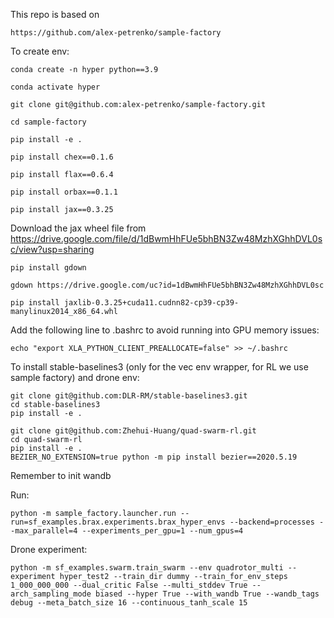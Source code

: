 This repo is based on 
```
https://github.com/alex-petrenko/sample-factory
```

To create env:
```
conda create -n hyper python==3.9

conda activate hyper

git clone git@github.com:alex-petrenko/sample-factory.git

cd sample-factory

pip install -e .

pip install chex==0.1.6

pip install flax==0.6.4

pip install orbax==0.1.1

pip install jax==0.3.25
```

Download the jax wheel file from https://drive.google.com/file/d/1dBwmHhFUe5bhBN3Zw48MzhXGhhDVL0sc/view?usp=sharing

```
pip install gdown

gdown https://drive.google.com/uc?id=1dBwmHhFUe5bhBN3Zw48MzhXGhhDVL0sc

pip install jaxlib-0.3.25+cuda11.cudnn82-cp39-cp39-manylinux2014_x86_64.whl 
```

Add the following line to .bashrc to avoid running into GPU memory issues:
```
echo "export XLA_PYTHON_CLIENT_PREALLOCATE=false" >> ~/.bashrc
```

To install stable-baselines3 (only for the vec env wrapper, for RL we use sample factory) and drone env:
```
git clone git@github.com:DLR-RM/stable-baselines3.git
cd stable-baselines3
pip install -e .
```
    
```
git clone git@github.com:Zhehui-Huang/quad-swarm-rl.git
cd quad-swarm-rl
pip install -e .
BEZIER_NO_EXTENSION=true python -m pip install bezier==2020.5.19
```

Remember to init wandb

Run:
```
python -m sample_factory.launcher.run --run=sf_examples.brax.experiments.brax_hyper_envs --backend=processes --max_parallel=4 --experiments_per_gpu=1 --num_gpus=4
```

Drone experiment:
```
python -m sf_examples.swarm.train_swarm --env quadrotor_multi --experiment hyper_test2 --train_dir dummy --train_for_env_steps 1_000_000_000 --dual_critic False --multi_stddev True --arch_sampling_mode biased --hyper True --with_wandb True --wandb_tags debug --meta_batch_size 16 --continuous_tanh_scale 15
```
